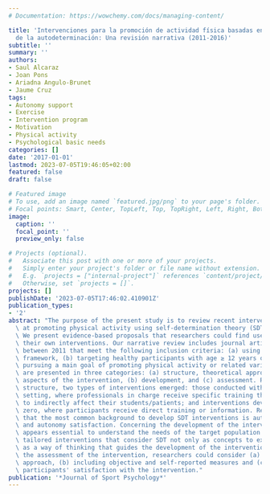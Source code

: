 ```yaml
---
# Documentation: https://wowchemy.com/docs/managing-content/

title: 'Intervenciones para la promoción de actividad física basadas en la teoría
  de la autodeterminación: Una revisión narrativa (2011-2016)'
subtitle: ''
summary: ''
authors:
- Saul Alcaraz
- Joan Pons
- Ariadna Angulo-Brunet
- Jaume Cruz
tags:
- Autonomy support
- Exercise
- Intervention program
- Motivation
- Physical activity
- Psychological basic needs
categories: []
date: '2017-01-01'
lastmod: 2023-07-05T19:46:05+02:00
featured: false
draft: false

# Featured image
# To use, add an image named `featured.jpg/png` to your page's folder.
# Focal points: Smart, Center, TopLeft, Top, TopRight, Left, Right, BottomLeft, Bottom, BottomRight.
image:
  caption: ''
  focal_point: ''
  preview_only: false

# Projects (optional).
#   Associate this post with one or more of your projects.
#   Simply enter your project's folder or file name without extension.
#   E.g. `projects = ["internal-project"]` references `content/project/deep-learning/index.md`.
#   Otherwise, set `projects = []`.
projects: []
publishDate: '2023-07-05T17:46:02.410901Z'
publication_types:
- '2'
abstract: "The purpose of the present study is to review recent interventions aimed\
  \ at promoting physical activity using self-determination theory (SDT) framework.\
  \ We present evidence-based proposals that researchers could find useful to develop\
  \ their own interventions. Our narrative review includes journal articles published\
  \ between 2011 that meet the following inclusion criteria: (a) using SDT as reference\
  \ framework, (b) targeting healthy participants with age ≥ 12 years old, and (c)\
  \ pursuing a main goal of promoting physical activity or related variables. Results\
  \ are presented in three categories: (a) structure, theoretical approach and general\
  \ aspects of the intervention, (b) development, and (c) assessment. Regarding the\
  \ structure, two types of interventions emerged: those conducted within an existing\
  \ setting, where professionals in charge receive specific training that is expected\
  \ to indirectly affect their students/patients; and interventions developed from\
  \ zero, where participants receive direct training or information. Results showed\
  \ that the most common background to develop SDT interventions is autonomy support\
  \ and autonomy satisfaction. Concerning the development of the intervention, it\
  \ appears essential to understand the needs of the target population and to develop\
  \ tailored interventions that consider SDT not only as concepts to explain but also\
  \ as a way of thinking that guides the development of the interventions. Regarding\
  \ the assessment of the intervention, researchers could consider (a) using mixed-methods\
  \ approach, (b) including objective and self-reported measures and (c) measuring\
  \ participants' satisfaction with the intervention."
publication: '*Journal of Sport Psychology*'
---
```

